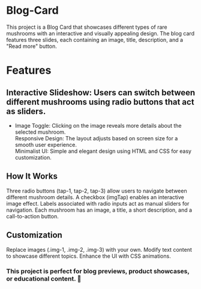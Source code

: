 # Blog-Card
This project is a Blog Card that showcases different types of rare mushrooms with an interactive and visually appealing design. The blog card features three slides, each containing an image, title, description, and a "Read more" button.

# Features
## Interactive Slideshow: Users can switch between different mushrooms using radio buttons that act as sliders.
 * Image Toggle: Clicking on the image reveals more details about the selected mushroom.   
  Responsive Design: The layout adjusts based on screen size for a smooth user experience.   
  Minimalist UI: Simple and elegant design using HTML and CSS for easy customization.
## How It Works
 Three radio buttons (tap-1, tap-2, tap-3) allow users to navigate between different mushroom details.
 A checkbox (imgTap) enables an interactive image effect.
 Labels associated with radio inputs act as manual sliders for navigation.
 Each mushroom has an image, a title, a short description, and a call-to-action button.
## Customization
 Replace images (.img-1, .img-2, .img-3) with your own.
 Modify text content to showcase different topics.
 Enhance the UI with CSS animations.

### This project is perfect for blog previews, product showcases, or educational content. 🚀

